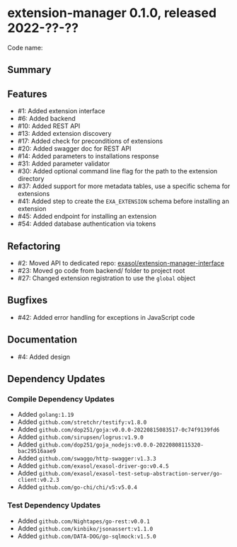 # extension-manager 0.1.0, released 2022-??-??

Code name:

## Summary

## Features

* #1: Added extension interface
* #6: Added backend
* #10: Added REST API
* #13: Added extension discovery
* #17: Added check for preconditions of extensions
* #20: Added swagger doc for REST API
* #14: Added parameters to installations response
* #31: Added parameter validator
* #30: Added optional command line flag for the path to the extension directory
* #37: Added support for more metadata tables, use a specific schema for extensions
* #41: Added step to create the `EXA_EXTENSION` schema before installing an extension
* #45: Added endpoint for installing an extension
* #54: Added database authentication via tokens

## Refactoring

* #2: Moved API to dedicated repo: [exasol/extension-manager-interface](https://github.com/exasol/extension-manager-interface/)
* #23: Moved go code from backend/ folder to project root
* #27: Changed extension registration to use the `global` object

## Bugfixes

* #42: Added error handling for exceptions in JavaScript code

## Documentation

* #4: Added design

## Dependency Updates

### Compile Dependency Updates

* Added `golang:1.19`
* Added `github.com/stretchr/testify:v1.8.0`
* Added `github.com/dop251/goja:v0.0.0-20220815083517-0c74f9139fd6`
* Added `github.com/sirupsen/logrus:v1.9.0`
* Added `github.com/dop251/goja_nodejs:v0.0.0-20220808115320-bac29516aae9`
* Added `github.com/swaggo/http-swagger:v1.3.3`
* Added `github.com/exasol/exasol-driver-go:v0.4.5`
* Added `github.com/exasol/exasol-test-setup-abstraction-server/go-client:v0.2.3`
* Added `github.com/go-chi/chi/v5:v5.0.4`

### Test Dependency Updates

* Added `github.com/Nightapes/go-rest:v0.0.1`
* Added `github.com/kinbiko/jsonassert:v1.1.0`
* Added `github.com/DATA-DOG/go-sqlmock:v1.5.0`
